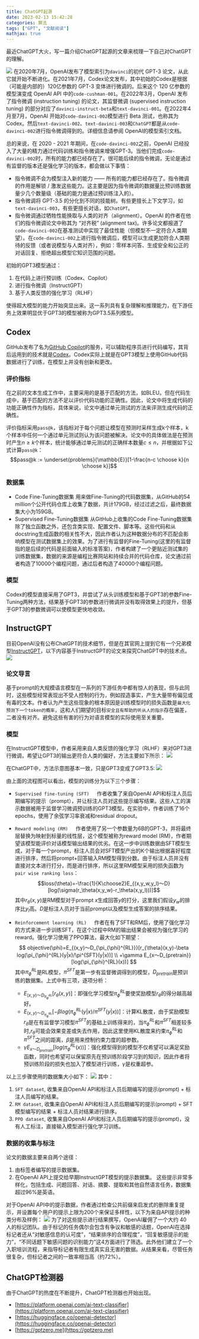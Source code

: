 ```yaml
---
title: ChatGPT起源
date: 2023-02-13 15:42:28
categories: 算法
tags: ["GPT", "文献阅读"]
mathjax: true
---
```


最近ChatGPT大火，写一篇介绍ChatGPT起源的文章来梳理一下自己对ChatGPT的理解。
<!-- more -->

![ ](ChatGPT起源/ChatGPT起源1.jpg)
在2020年7月，OpenAI发布了模型索引为`davinci`的初代 GPT-3 论文，从此它就开始不断进化。在2021年7月，Codex论文发布，其中初始的Codex是根据（可能是内部的）120亿参数的 GPT-3 变体进行微调的。后来这个 120 亿参数的模型演变成 OpenAI API 中的`code-cushman-001`。在2022年3月，OpenAI 发布了指令微调 (instruction tuning) 的论文，其监督微调 (supervised instruction tuning) 的部分对应了`davinci-instruct-beta`和`text-davinci-001`。在2022年4月至7月，OpenAI 开始对`code-davinci-002`模型进行 Beta 测试，也称其为 Codex。然后`text-davinci-002`、`text-davinci-003`和`ChatGPT`都是从`code-davinci-002`进行指令微调得到的。详细信息请参阅 OpenAI的模型索引文档。

总的来说，在 2020 - 2021 年期间，在`code-davinci-002`之前，OpenAI 已经投入了大量的精力通过代码训练和指令微调来增强GPT-3。当他们完成`code-davinci-002`时，所有的能力都已经存在了。很可能后续的指令微调，无论是通过有监督的版本还是强化学习的版本，都会做以下事情：

* 指令微调不会为模型注入新的能力 —— 所有的能力都已经存在了。指令微调的作用是解锁 / 激发这些能力。这主要是因为指令微调的数据量比预训练数据量少几个数量级（基础的能力是通过预训练注入的）。
* 指令微调将 GPT-3.5 的分化到不同的技能树。有些更擅长上下文学习，如`text-davinci-003`，有些更擅长对话，如`ChatGPT`。
* 指令微调通过牺牲性能换取与人类的对齐（alignment）。OpenAI 的作者在他们的指令微调论文中称其为 “对齐税” (alignment tax)。许多论文都报道了`code-davinci-002`在基准测试中实现了最佳性能（但模型不一定符合人类期望）。在`code-davinci-002`上进行指令微调后，模型可以生成更加符合人类期待的反馈（或者说模型与人类对齐），例如：零样本问答、生成安全和公正的对话回复、拒绝超出模型它知识范围的问题。

初始的GPT3模型通过：

1. 在代码上进行预训练（Codex、Copilot）
2. 进行指令微调（InstructGPT）
3. 基于人类反馈的强化学习（RLHF）

使得超大模型的能力开始突显出来。这一系列具有复杂理解和推理能力，在下游任务上效果明显优于GPT3的模型被称为GPT3.5系列模型。

## Codex

GitHub发布了名为[GitHub Copilot](https://github.com/features/copilot)的服务，可以辅助程序员进行代码编写，其背后运用到的技术就是[Codex](https://arxiv.org/abs/2107.03374)。Codex实际上就是在GPT3模型上使用GitHub代码数据进行了训练，在模型上并没有创新和更改。

### 评价指标

在之前的文本生成工作中，主要采用的是基于匹配的方法，如BLEU。但在代码生成中，基于匹配的方法不足以评价代码功能的正确性。因此，论文中将生成代码的功能正确性作为指标，具体来说，论文中通过单元测试的方法来评测生成代码的正确性。

评价指标采用`pass@k`，该指标对于每个问题让模型在预测时采样生成k个样本，k个样本中任何一个通过单元测试则认为该问题被解决。论文中的具体做法是在预测时产生$n \geq k$个样本，统计能够通过单元测试的正确样本数量$c \leq n$，并根据如下公式计算`pass@k`：
$$pass@k := \underset{problems}{\mathbb{E}}[1-\frac{n-c \choose k}{n \choose k}]$$

### 数据集

* Code Fine-Tuning数据集
用来做Fine-Tuning的代码数据集，从GitHub的54 million个公开代码仓库上收集了数据，共计179GB，经过过滤之后，最终数据集大小为159GB。
* Supervised Fine-Tuning数据集
从GitHub上收集的Code Fine-Tuning数据集除了独立函数之外，还包含类实现、配置文件、脚本等。这些代码和从docstring生成函数的相关性不大，因此作者认为这种数据分布的不匹配会影响模型在测试数据集上的效果。为了进行有监督的Fine-Tuning(这里的有监督指的是后续的代码是前面输入的标准答案)，作者构建了一个更贴近测试集的训练数据集，数据的来源是编程比赛网站和持续合并的代码仓库，论文通过前者构造了10000个编程问题，通过后者构造了40000个编程问题。

### 模型

Codex的模型直接采用了GPT3，并尝试了从头训练模型和基于GPT3的参数Fine-Tuning两种方法，结果基于GPT3的参数进行微调并没有取得效果上的提升，但基于GPT3的参数微调可以使模型更快地收敛。

## InstructGPT

目前OpenAI没有公布ChatGPT的技术细节，但是在其官网上提到它有一个兄弟模型[InstructGPT](https://arxiv.org/abs/2203.02155)，以下内容基于InstructGPT的论文来探究ChatGPT中的技术点。
![ ](ChatGPT起源/ChatGPT%E8%B5%B7%E6%BA%902.jpg)

### 论文导言

基于prompt的大规模语言模型在一系列的下游任务中都有惊人的表现，但与此同时，这些模型经常表现出不受人控制的行为，例如捏造事实，产生大量带有偏见或有毒的文本。作者认为产生这些现象的根本原因是训练模型时的损失函数是`最大化预测下一个token的概率`，这和人们期望的目标`安全且有帮助的听从人的指示`存在偏差，二者没有对齐。避免这些有害的行为对语言模型的实际使用至关重要。

### 模型

在InstructGPT模型中，作者采用来自人类反馈的强化学习（RLHF）来对GPT3进行微调，希望让GPT3的输出更符合人类的偏好，方法主要如下所示：
![ ](ChatGPT起源/ChatGPT%E8%B5%B7%E6%BA%903.png)

在ChatGPT中，方法示意图基本一致，只是GPT3变成了GPT3.5:
![ ](ChatGPT起源/ChatGPT%E8%B5%B7%E6%BA%904.png)

由上面的流程图可以看出，模型的训练分为以下三个步骤：

* `Supervised fine-tuning (SFT)`
  $\quad$作者收集了来自OpenAI API和标注人员后期编写的提示（prompt），并让标注人员对这些提示编写结果。这些人工的演示数据被用于监督学习微调预训练的GPT3模型。在实验中，作者训练了16个epochs，使用了余弦学习率衰减和residual dropout。
* `Reward modeling (RM)`
  $\quad$作者使用了另一个参数量为6B的GPT-3，并将最终层替换为映射到标量的线性层，这个模型被称为reward model (RM)，作者期望该模型能评价对话模型输出结果的优劣。在这一步中训练数据由SFT模型生成，对于每一个prompt，标注人员会对SFT模型产出的K个输出根据喜好程度进行排序，然后将prompt+回答输入RM模型得到分数。由于标注人员并没有直接对文本进行打分，而是进行排序，所以这里RM模型采用的损失函数为`pair wise ranking loss`：
  $$loss(\theta)=-\frac{1}{K\choose2}E_{(x,y_w,y_l)～D}[log(\sigma(r_\theta(x,y_w)-r_\theta(x,y_l)))]$$
  其中$r_\theta(x,y)$是RM模型对于prompt $x$生成回答$y$的打分，这里我们假设$y_w$的排序比$y_l$高。$D$是标注人员对于当前prompt以及模型生成答案的排序结果。
* `Reinforcement learning (RL)`
  $\quad$作者在有了SFT和RM后，使用了强化学习的方式来进一步训练SFT，在这个过程中RM的输出结果会被视为强化学习的reward。强化学习使用了PPO算法，最大化如下期望：
  $$
  objective(\phi)=E_{(x,y)～D_{\pi_{\phi}^{RL}}}[r_{\theta}(x,y)-\beta log(\pi_{\phi}^{RL}(y|x)/\pi^{SFT}(y|x))] \\
  +\gamma E_{x～D_{pretrain}}[log(\pi_{\phi}^{RL}(x))]
  $$
  其中$\pi_{\phi}^{RL}$是RL模型，$\pi^{SFT}$是第一步有监督微调得到的模型，$D_{pretrain}$是预训练的数据集。上式中有三项，逐项分析：
  
  * $E_{(x,y)～D_{\pi_{\phi}^{RL}}}[r_{\theta}(x,y)]$：即强化学习模型$\pi_{\phi}^{RL}$要使奖励模型$r_\theta$的得分越高越好。
  * $E_{(x,y)～D_{\pi_{\phi}^{RL}}}[-\beta log(\pi_{\phi}^{RL}(y|x)/\pi^{SFT}(y|x))]$：计算KL散度，由于奖励模型$r_\theta$是在有监督学习模型$\pi^{SFT}$的基础上训练得来的，当$\pi_{\phi}^{RL}$和$\pi^{SFT}$相差较多时,$r_\theta$可能会效果变差或失去作用，因此这里使用KL散度来约束$\pi_{\phi}^{RL}$和$\pi^{SFT}$之间的距离，$\beta$是用来控制约束力度的超参数。
  * $\gamma E_{x～D_{pretrain}}[log(\pi_{\phi}^{RL}(x))]$：强化模型得到的模型不仅希望可以满足奖励函数，同时也希望可以保留原先在预训练阶段学习到的知识，因此作者将预训练阶段的损失也加入了模型进行训练，$\gamma$是权重超参。

以上三步骤使用的数据集大小如下：
![ ](ChatGPT起源/ChatGPT%E8%B5%B7%E6%BA%905.png)
其中：

1. `SFT dataset`, 收集来自OpenAI API和标注人员后期编写的提示(prompt) + 标注人员编写的结果。
2. `RM dataset`, 收集来自OpenAI API和标注人员后期编写的提示(prompt) + SFT模型编写的结果 + 标注人员对结果进行排序。
3. `PPO dataset`, 收集来自OpenAI API和标注人员后期编写的提示(prompt)，没有人工标注，直接输入模型进行强化学习训练。

### 数据的收集与标注

论文的数据主要来自两个途径：

1. 由标签者编写的提示数据集。
2. 在OpenAI API上提交给早期InstructGPT模型的提示数据集。 这些提示非常多样化，包括生成、问题回答、对话、摘要、提取和其他自然语言任务，数据集超过96%是英语。
  
对于OpenAI API中的提示数据，作者通过检查公共前缀来启发式的删除重复提示，并设置每个用户的提示上限为200个来保证多样性，以下为来自API提示的种类分布及样例：
![ ](ChatGPT起源/ChatGPT%E8%B5%B7%E6%BA%906.png)
为了对这些提示进行结果撰写，OpenAI雇佣了一个大约 40 人的标记团队。由于标记的任务偶尔会包含有争议和敏感的话题，OpenAI在选择标记者还从“对敏感信息的认可度”，“结果排序的合理程度”，“回复敏感提示的能力”，“不同话题下敏感问题的识别能力”这4方面进行了筛选。此外他们建立了一个入职培训流程，来指导标记者有限生成真实且无害的数据。从结果来看，尽管任务很复杂，但标记者之间的一致率相当高（约72%）。

## ChatGPT检测器

由于ChatGPT的热度在不断提升，ChatGPT检测器也开始出现。

* [https://platform.openai.com/ai-text-classifier](https://platform.openai.com/ai-text-classifier)
* [https://huggingface.co/openai-detector](https://huggingface.co/openai-detector)
* [https://gptzero.me](https://gptzero.me)
